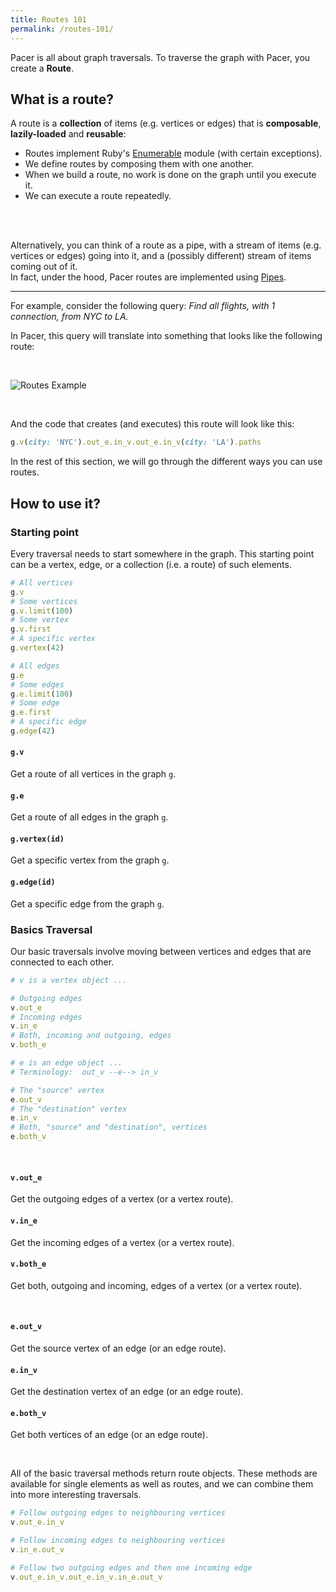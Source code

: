 ```yaml
---
title: Routes 101
permalink: /routes-101/
---
```


Pacer is all about graph traversals. To traverse the graph with Pacer, you create a __Route__.

## What is a route?

A route is a __collection__ of items (e.g. vertices or edges) that is __composable__, __lazily-loaded__ and __reusable__:

 * Routes implement Ruby's [Enumerable](http://ruby-doc.org/core-1.9.3/Enumerable.html) module (with certain exceptions).
 * We define routes by composing them with one another.
 * When we build a route, no work is done on the graph until you execute it. 
 * We can execute a route repeatedly.

<br /><br />

Alternatively, you can think of a route as a pipe, with a stream of items (e.g. vertices or edges) going into it, and a (possibly different) stream of items coming out of it.     
In fact, under the hood, Pacer routes are implemented using [Pipes](https://github.com/tinkerpop/pipes/wiki).

----

For example, consider the following query: _Find all flights, with 1 connection, from NYC to LA._

In Pacer, this query will translate into something that looks like the following route:

<br />

![Routes Example]({{site.baseurl}}/images/Routes2.png)

<br />

And the code that creates (and executes) this route will look like this:

```ruby
g.v(city: 'NYC').out_e.in_v.out_e.in_v(city: 'LA').paths
```

In the rest of this section, we will go through the different ways you can use routes.

## How to use it?

### Starting point

Every traversal needs to start somewhere in the graph. 
This starting point can be a vertex, edge, or a collection (i.e. a route) of such elements.


```ruby
# All vertices
g.v
# Some vertices
g.v.limit(100)
# Some vertex
g.v.first
# A specific vertex
g.vertex(42)

# All edges
g.e
# Some edges
g.e.limit(100)
# Some edge
g.e.first
# A specific edge
g.edge(42)
```

#### `g.v`

Get a route of all vertices in the graph `g`.

#### `g.e`

Get a route of all edges in the graph `g`.

#### `g.vertex(id)`

Get a specific vertex from the graph `g`.

#### `g.edge(id)`

Get a specific edge from the graph `g`.

### Basics Traversal

Our basic traversals involve moving between vertices and edges that are connected to each other.

```ruby
# v is a vertex object ...

# Outgoing edges
v.out_e
# Incoming edges
v.in_e
# Both, incoming and outgoing, edges
v.both_e

# e is an edge object ...
# Terminology:  out_v --e--> in_v

# The "source" vertex
e.out_v
# The "destination" vertex
e.in_v
# Both, "source" and "destination", vertices
e.both_v
```

<br />

#### `v.out_e`
Get the outgoing edges of a vertex (or a vertex route).

#### `v.in_e`
Get the incoming edges of a vertex (or a vertex route).

#### `v.both_e`
Get both, outgoing and incoming, edges of a vertex (or a vertex route).

<br />

#### `e.out_v`
Get the source vertex of an edge (or an edge route).

#### `e.in_v`
Get the destination vertex of an edge (or an edge route).

#### `e.both_v`
Get both vertices of an edge (or an edge route).

<br />

All of the basic traversal methods return route objects. 
These methods are available for single elements as well as routes, and we can combine them into more interesting traversals.

```ruby
# Follow outgoing edges to neighbouring vertices
v.out_e.in_v

# Follow incoming edges to neighbouring vertices
v.in_e.out_v

# Follow two outgoing edges and then one incoming edge
v.out_e.in_v.out_e.in_v.in_e.out_v
```
